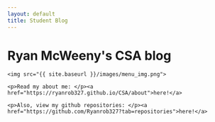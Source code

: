 ```yaml
---
layout: default
title: Student Blog
---
```


<html>
<div>
    <h1>Ryan McWeeny's CSA blog</h1>

    <img src="{{ site.baseurl }}/images/menu_img.png">

    <p>Read my about me: </p><a href="https://ryanrob327.github.io/CSA/about">here!</a>

    <p>Also, view my github repositories: </p><a href="https://github.com/Ryanrob327?tab=repositories">here!</a>
</div>
</html>